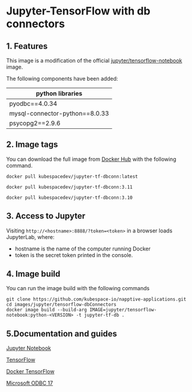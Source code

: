 # Jupyter-TensorFlow with db connectors

## 1. Features

This image is a modification of the official [jupyter/tensorflow-notebook](https://hub.docker.com/r/jupyter/tensorflow-notebook) image. 

The following components have been added:

| python libraries |
| ---|
| pyodbc==4.0.34 |
| mysql-connector-python==8.0.33 |
| psycopg2==2.9.6 |

## 2. Image tags

You can download the full image from [Docker Hub](https://hub.docker.com/) with the following command.

````
docker pull kubespacedev/jupyter-tf-dbconn:latest
````
````
docker pull kubespacedev/jupyter-tf-dbconn:3.11
````
````
docker pull kubespacedev/jupyter-tf-dbconn:3.10
````

## 3. Access to Jupyter

Visiting ``http://<hostname>:8888/?token=<token>`` in a browser loads JupyterLab, where:

- hostname is the name of the computer running Docker
- token is the secret token printed in the console.

## 4. Image build

You can run the image build with the following commands

````
git clone https://github.com/kubespace-io/napptive-applications.git
cd images/jupyter/tensorflow-dbConnectors
docker image build --build-arg IMAGE=jupyter/tensorflow-notebook:python-<VERSION> -t jupyter-tf-db .
````

## 5.Documentation and guides

[Jupyter Notebook](https://jupyter.org/)

[TensorFlow](https://www.tensorflow.org/)

[Docker TensorFlow](https://www.tensorflow.org/install/docker)

[Microsoft ODBC 17](https://docs.microsoft.com/en-us/sql/connect/odbc/linux-mac/installing-the-microsoft-odbc-driver-for-sql-server?view=sql-server-2017)